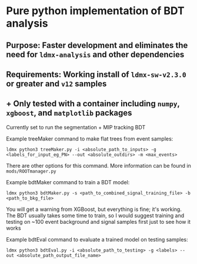 # Pure python implementation of BDT analysis

## Purpose: Faster development and eliminates the need for `ldmx-analysis` and other dependencies
## Requirements: Working install of `ldmx-sw-v2.3.0` or greater and `v12` samples
##       +     Only tested with a container including `numpy`, `xgboost`, and `matplotlib` packages

Currently set to run the segmentation + MIP tracking BDT

Example treeMaker command to make flat trees from event samples:
```
ldmx python3 treeMaker.py -i <absolute_path_to_inputs> -g <labels_for_input_eg_PN> --out <absolute_outdirs> -m <max_events>
```
There are other options for this command. More information can be found in `mods/ROOTmanager.py`

Example bdtMaker command to train a BDT model:
```
ldmx python3 bdtMaker.py -s <path_to_combined_signal_training_file> -b <path_to_bkg_file>
```
You will get a warning from XGBoost, but everything is fine; it's working. The BDT usually takes some time to train, so I would suggest training and testing on ~100 event background and signal samples first just to see how it works

Example bdtEval command to evaluate a trained model on testing samples:
```
ldmx python3 bdtEval.py -i <absolute_path_to_testing> -g <labels> --out <absolute_path_output_file_name>
```
